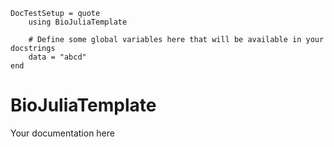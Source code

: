 ```@meta
DocTestSetup = quote
    using BioJuliaTemplate

    # Define some global variables here that will be available in your docstrings
    data = "abcd"
end
```

# BioJuliaTemplate
Your documentation here
